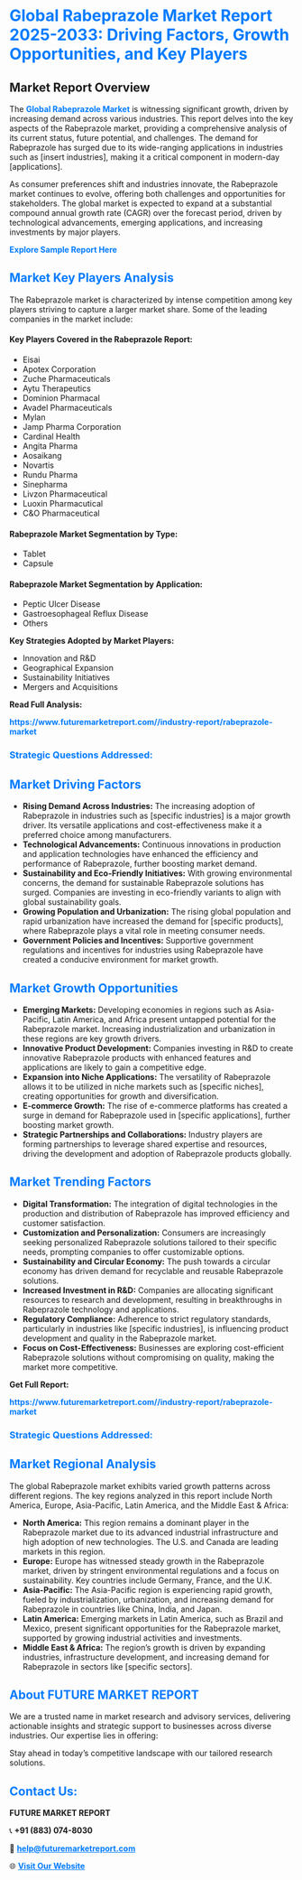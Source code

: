<h1 style="color: #007BFF;">Global Rabeprazole Market Report 2025-2033: Driving Factors, Growth Opportunities, and Key Players</h1>

<section id="overview">
<h2>Market Report Overview</h2>
<p>The <a href="https://www.futuremarketreport.com//industry-report/rabeprazole-market" style="color: #007BFF; text-decoration: none;"><strong>Global Rabeprazole Market</strong></a> is witnessing significant growth, driven by increasing demand across various industries. This report delves into the key aspects of the Rabeprazole market, providing a comprehensive analysis of its current status, future potential, and challenges. The demand for Rabeprazole has surged due to its wide-ranging applications in industries such as [insert industries], making it a critical component in modern-day [applications].</p>
<p>As consumer preferences shift and industries innovate, the Rabeprazole market continues to evolve, offering both challenges and opportunities for stakeholders. The global market is expected to expand at a substantial compound annual growth rate (CAGR) over the forecast period, driven by technological advancements, emerging applications, and increasing investments by major players.</p>
</section>

<section id="overview">
<p><a href="https://www.futuremarketreport.com//request-sample/reportId=79238" style="color: #007BFF; text-decoration: none;"><strong>Explore Sample Report Here</strong></a></p>
</section>

<section id="key-players">
<h2 style="color: #007BFF;">Market Key Players Analysis</h2>
<p>The Rabeprazole market is characterized by intense competition among key players striving to capture a larger market share. Some of the leading companies in the market include:</p>
<h4>Key Players Covered in the Rabeprazole Report:</h4>
<ul><li>Eisai</li><li>Apotex Corporation</li><li>Zuche Pharmaceuticals</li><li>Aytu Therapeutics</li><li>Dominion Pharmacal</li><li>Avadel Pharmaceuticals</li><li>Mylan</li><li>Jamp Pharma Corporation</li><li>Cardinal Health</li><li>Angita Pharma</li><li>Aosaikang</li><li>Novartis</li><li>Rundu Pharma</li><li>Sinepharma</li><li>Livzon Pharmaceutical</li><li>Luoxin Pharmacutical</li><li>C&amp;O Pharmaceutical</li></ul>
<h4>Rabeprazole Market Segmentation by Type:</h4>
<ul><li>Tablet</li><li>Capsule</li></ul>

<h4>Rabeprazole Market Segmentation by Application:</h4>
<ul><li>Peptic Ulcer Disease</li><li>Gastroesophageal Reflux Disease</li><li>Others</li></ul>
<p><strong>Key Strategies Adopted by Market Players:</strong></p>
<ul>
<li>Innovation and R&D</li>
<li>Geographical Expansion</li>
<li>Sustainability Initiatives</li>
<li>Mergers and Acquisitions</li>
</ul>
</section>

<section>
<p><strong>Read Full Analysis: </strong></p><a href="https://www.futuremarketreport.com//industry-report/rabeprazole-market" style="color: #007BFF; text-decoration: none;"><strong>https://www.futuremarketreport.com//industry-report/rabeprazole-market</strong></a>
<h3 style="color: #007BFF;">Strategic Questions Addressed:</h3>
</section>

<section id="driving-factors">
<h2 style="color: #007BFF;">Market Driving Factors</h2>
<ul>
<li><strong>Rising Demand Across Industries:</strong> The increasing adoption of Rabeprazole in industries such as [specific industries] is a major growth driver. Its versatile applications and cost-effectiveness make it a preferred choice among manufacturers.</li>
<li><strong>Technological Advancements:</strong> Continuous innovations in production and application technologies have enhanced the efficiency and performance of Rabeprazole, further boosting market demand.</li>
<li><strong>Sustainability and Eco-Friendly Initiatives:</strong> With growing environmental concerns, the demand for sustainable Rabeprazole solutions has surged. Companies are investing in eco-friendly variants to align with global sustainability goals.</li>
<li><strong>Growing Population and Urbanization:</strong> The rising global population and rapid urbanization have increased the demand for [specific products], where Rabeprazole plays a vital role in meeting consumer needs.</li>
<li><strong>Government Policies and Incentives:</strong> Supportive government regulations and incentives for industries using Rabeprazole have created a conducive environment for market growth.</li>
</ul>
</section>

<section id="growth-opportunities">
<h2 style="color: #007BFF;">Market Growth Opportunities</h2>
<ul>
<li><strong>Emerging Markets:</strong> Developing economies in regions such as Asia-Pacific, Latin America, and Africa present untapped potential for the Rabeprazole market. Increasing industrialization and urbanization in these regions are key growth drivers.</li>
<li><strong>Innovative Product Development:</strong> Companies investing in R&D to create innovative Rabeprazole products with enhanced features and applications are likely to gain a competitive edge.</li>
<li><strong>Expansion into Niche Applications:</strong> The versatility of Rabeprazole allows it to be utilized in niche markets such as [specific niches], creating opportunities for growth and diversification.</li>
<li><strong>E-commerce Growth:</strong> The rise of e-commerce platforms has created a surge in demand for Rabeprazole used in [specific applications], further boosting market growth.</li>
<li><strong>Strategic Partnerships and Collaborations:</strong> Industry players are forming partnerships to leverage shared expertise and resources, driving the development and adoption of Rabeprazole products globally.</li>
</ul>
</section>

<section id="trending-factors">
<h2 style="color: #007BFF;">Market Trending Factors</h2>
<ul>
<li><strong>Digital Transformation:</strong> The integration of digital technologies in the production and distribution of Rabeprazole has improved efficiency and customer satisfaction.</li>
<li><strong>Customization and Personalization:</strong> Consumers are increasingly seeking personalized Rabeprazole solutions tailored to their specific needs, prompting companies to offer customizable options.</li>
<li><strong>Sustainability and Circular Economy:</strong> The push towards a circular economy has driven demand for recyclable and reusable Rabeprazole solutions.</li>
<li><strong>Increased Investment in R&D:</strong> Companies are allocating significant resources to research and development, resulting in breakthroughs in Rabeprazole technology and applications.</li>
<li><strong>Regulatory Compliance:</strong> Adherence to strict regulatory standards, particularly in industries like [specific industries], is influencing product development and quality in the Rabeprazole market.</li>
<li><strong>Focus on Cost-Effectiveness:</strong> Businesses are exploring cost-efficient Rabeprazole solutions without compromising on quality, making the market more competitive.</li>
</ul>
</section>

<section>
<p><strong>Get Full Report: </strong></p><a href="https://www.futuremarketreport.com//industry-report/rabeprazole-market" style="color: #007BFF; text-decoration: none;"><strong>https://www.futuremarketreport.com//industry-report/rabeprazole-market</strong></a>
<h3 style="color: #007BFF;">Strategic Questions Addressed:</h3>
</section>


<section id="regional-analysis">
<h2 style="color: #007BFF;">Market Regional Analysis</h2>
<p>The global Rabeprazole market exhibits varied growth patterns across different regions. The key regions analyzed in this report include North America, Europe, Asia-Pacific, Latin America, and the Middle East & Africa:</p>
<ul>
<li><strong>North America:</strong> This region remains a dominant player in the Rabeprazole market due to its advanced industrial infrastructure and high adoption of new technologies. The U.S. and Canada are leading markets in this region.</li>
<li><strong>Europe:</strong> Europe has witnessed steady growth in the Rabeprazole market, driven by stringent environmental regulations and a focus on sustainability. Key countries include Germany, France, and the U.K.</li>
<li><strong>Asia-Pacific:</strong> The Asia-Pacific region is experiencing rapid growth, fueled by industrialization, urbanization, and increasing demand for Rabeprazole in countries like China, India, and Japan.</li>
<li><strong>Latin America:</strong> Emerging markets in Latin America, such as Brazil and Mexico, present significant opportunities for the Rabeprazole market, supported by growing industrial activities and investments.</li>
<li><strong>Middle East & Africa:</strong> The region’s growth is driven by expanding industries, infrastructure development, and increasing demand for Rabeprazole in sectors like [specific sectors].</li>
</ul>
</section>

<footer>
<h2 style="color: #007BFF;">About FUTURE MARKET REPORT</h2>
<p>We are a trusted name in market research and advisory services, delivering actionable insights and strategic support to businesses across diverse industries. Our expertise lies in offering:</p>

<p>Stay ahead in today’s competitive landscape with our tailored research solutions.</p>

<h2 style="color: #007BFF;">Contact Us:</h2>
<p><strong>FUTURE MARKET REPORT</strong></p>
<p>📞 <strong>+91 (883) 074-8030</strong></p>
<p>📧 <strong><a href="mailto:help@futuremarketreport.com" style="color: #007BFF;">help@futuremarketreport.com</a></strong></p>
<p>🌐 <strong><a href="https://www.futuremarketreport.com/" style="color: #007BFF;">Visit Our Website</a></strong></p>
</footer>